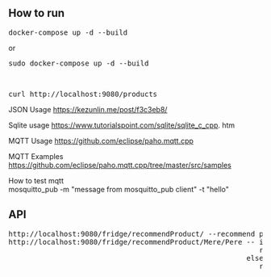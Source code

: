 <h2>How to run</h2>

<pre>docker-compose up -d --build</pre> or 
<pre>sudo docker-compose up -d --build</pre>
<br>
<pre>curl http://localhost:9080/products</pre>

JSON Usage
https://kezunlin.me/post/f3c3eb8/ <br>

Sqlite usage
https://www.tutorialspoint.com/sqlite/sqlite_c_cpp.
htm

MQTT Usage
https://github.com/eclipse/paho.mqtt.cpp

MQTT Examples
https://github.com/eclipse/paho.mqtt.cpp/tree/master/src/samples

How to test mqtt <br>
mosquitto_pub -m "message from mosquitto_pub client" -t "hello"

<h2>API</h2>
<pre>http://localhost:9080/fridge/recommendProduct/ --recommend products with min expire date
http://localhost:9080/fridge/recommendProduct/Mere/Pere -- if this products are in fridge:
                                                           recommend product with min expire date
                                                        else:
                                                           recommend most similiar product by name with min expire date
</pre>    
